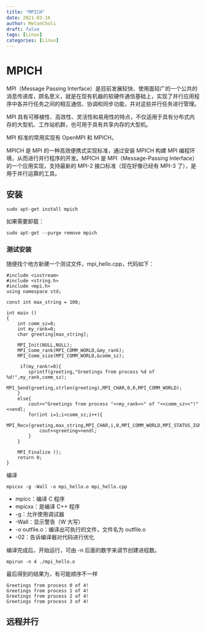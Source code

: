 ```yaml
---
title: "MPICH"
date: 2021-03-16
author: MelonCholi
draft: false
tags: [Linux]
categories: [Linux]
---
```


# MPICH

MPI（Message Passing Interface）是目前发展较快、使用面较广的一个公共的消息传递库，顾名思义，就是在现有机器的软硬件通信基础上，实现了并行应用程序中各并行任务之间的相互通信、协调和同步功能，并对这些并行任务进行管理。

MPI 具有可移植性、高效性、灵活性和易用性的特点，不仅适用于具有分布式内存的大型机、工作站机群，也可用于具有共享内存的大型机。

MPI 标准的常用实现有 OpenMPI 和 MPICH。

MPICH 是 MPI 的一种高效便携式实现标准，通过安装 MPICH 构建 MPI 编程环境，从而进行并行程序的开发。MPICH 是 MPI（Message-Passing Interface）的一个应用实现，支持最新的 MPI-2 接口标准（现在好像已经有 MPI-3 了），是用于并行运算的工具。

## 安装

```shell
sudo apt-get install mpich
```

如果需要卸载：

```shell
sudo apt-get --purge remove mpich
```

### 测试安装

随便找个地方新建一个测试文件，mpi_hello.cpp，代码如下：

```shell
#include <iostream>
#include <string.h>
#include <mpi.h>
using namespace std;

const int max_string = 100;

int main ()
{
	int comm_sz=0;
	int my_rank=0;
	char greeting[max_string];
	
	MPI_Init(NULL,NULL);
    MPI_Comm_rank(MPI_COMM_WORLD,&my_rank);
    MPI_Comm_size(MPI_COMM_WORLD,&comm_sz);

	 if(my_rank!=0){
		sprintf(greeting,"Greetings from process %d of %d!",my_rank,comm_sz);
		MPI_Send(greeting,strlen(greeting),MPI_CHAR,0,0,MPI_COMM_WORLD);
	}
	else{
		cout<<"Greetings from process "<<my_rank<<" of "<<comm_sz<<"!"<<endl;
		for(int i=1;i<comm_sz;i++){
			MPI_Recv(greeting,max_string,MPI_CHAR,i,0,MPI_COMM_WORLD,MPI_STATUS_IGNORE);
			cout<<greeting<<endl;
		}
	}
	
	MPI_Finalize ();
	return 0;
}
```

编译

```shell
mpicxx -g -Wall -o mpi_hello.o mpi_hello.cpp
```

- mpicc：编译 C 程序
- mpicxx：是编译 C++ 程序
- -g：允许使用调试器
- -Wall：显示警告（W 大写）
- -o outfile.o：编译出可执行的文件，文件名为 outfile.o
- -02：告诉编译器对代码进行优化

编译完成后，开始运行，可由 -n 后面的数字来调节创建进程数。

```shell
mpirun -n 4 ./mpi_hello.o
```

最后得到的结果为，有可能顺序不一样

```shell
Greetings from process 0 of 4!
Greetings from process 1 of 4!
Greetings from process 2 of 4!
Greetings from process 3 of 4!
```

## 远程并行

